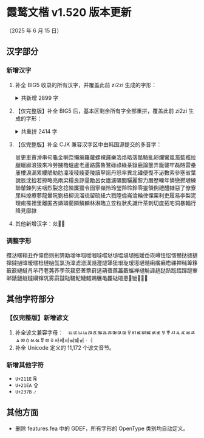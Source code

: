 # 霞鹜文楷 v1.520 版本更新

（2025 年 6 月 15 日）

## 汉字部分

### 新增汉字

1. 补全 BIG5 收录的所有汉字，并覆盖此前 zi2zi 生成的字形：
   <details>
   <summary>共新增 2899 字</summary>
   亃亄仈仚仴伂伄伅伒伓伔伳伿佌佒佪侀侅侇侐侕侺俀俇俖俴倇倎倗倠倱倵偅偋偑偛偞偠偤偨偩偫偮偳傂傇傋傞傮傰傶傸傽傿僁僈僋僓僗僛僠僪僸儃儊儜儠儢儤儥儩儰冞冹凗刉刞刡刱剢剫剬剭剼劋劮勂勓勫勯勴匎匒匢匰匴匷厊厏厒厗厜厞厧厬吇吘吙吜吤吷呁呅呏呡呬咰咶哠哤哫哸哻唃唋唒唴啒啽喍喕喡喣嗂嗕嗢嗼嗿嘂嘄嘕嘳嘺嘾噈噊噞噮噳噾嚁嚂嚍嚗嚘嚝嚧嚽囆囋圁圔圚圛圠坅坲垀垗垘垶垹垼埐埢埥埩埬埱堁堔堛堜堥堬堮堳堷堸堹堻塉塎塛塣塴塶塺塻墂墆墇墎墏墔墥墱墽墿壉壏壒壛壣夃夎奊奜奱奷奿妎妐妠妱妴妵妼妽姇姌姏姖姠姡姭姴姺娊娏娕娞娮娷娾婂婃婈婐婑婒婓婛婜婝婟婩婰婽媋媎媏媔媝媥媦媩媰媶媷媹嫀嫇嫊嫍嫝嫞嫟嫨嫬嫴嫶嫷嫸嫹嬁嬂嬇嬏嬓嬚嬞嬠嬦嬧嬼孇孈孎孷宎宒宨寊寋寎寠寣寪寲尌尳屇屔屖屪屳岆岋岏岒岓岝岟岤岥岮岯岰峆峈峊峌峐峔峖峚峞峟峷峸峹崏崝崥崨崰崲崵崷崸崹崺崼嵀嵉嵑嵕嵞嵢嵣嵥嵧嵨嵱嵷嵹嵺嵼嵿嶀嶆嶈嶉嶚嶜嶞嶡嶭嶯嶱嶵巀巆巏巑巕帄帎帠帢帤帴帾幁幊幋幍幏幓幜幝幦幩幭幯庂庈庉庌庍庛庢庣庬庮庲廅廇廗廘廜廦廧廮廯廲弅弚弣弤弰彃彋彏彯彴彸彾徖徟徥徦徲徶徻徾徿忀忁忕忯忴怉怋怌怑怓怢怤怬怭怮怲怴怷恀恄恌恘恛恞恦恮恲悀悇悐悜悷悹悺惀惁惃惈惌惍惤惾惿愄愅愋愘愝愩愮愯愲愶愻慀慅慉慏慔慖慛慞慡慦慲慹憀憉憌憛憡憪憰憳憴憵憸憼憿懅懖懠懤懥懧懩懪懫懭懮懰懱懹懻戁戃戫戺抁抎抩抭抯抰抳抸拫拰拲拸拺拻挀挋挏挬挭挴挸捁捇捈捊捑捖捚捰捸捼掁掅掍掑揂揊揓揗揘揟揥揧揨揯揱搎搘搚搫搮搷搹摍摡摥摦摨摫摬摮摲摿撊撌撗撜撱擃擏擙擨擫攁攃攇攌攍攐攓攗攠攡攭攳敊敤敥敪敯敶敼敿斀斔斖斞斪斻旍旓旚昅昋昢昦昲昹晇晑晲晼暀暆暊暔暡暩暯暰暷暺暽曊曋曒曘曞曤曫曭曮朄朠朹朻朼朾杍杚杬杸杹杽枃枆枎枮枺柉柋柌柍柛柣柦柪柭柸柼栚栜栠栥栦栨栮栵栺桏桻桽梀梉梊梋梑梒梤梪梬棇棌棎棜棝棞棦棩棳棴棷椔椕椯椼楁楄楅楈楉楋楌楎楏楑楖楘楰楶楺榐榓榗榚榞榡榩榬榯榳榵榶榹榽槂槄槆槉槦槬槮槸樄樆樇樉樍樥樦樧樻樼橀橁橉橍橎橏橕橝橠橧橨橩橭橯橶檅檌檒檓檕檚檡檤檦檭檶檷檹檺檽櫅櫇櫏櫐櫙櫠櫮櫯櫰櫹欀欈欘欚欥欨欭欯欳欴欼歂歊歋歍歑歞歭歾殈殌殎殏殑殔殙殟殥殦殧殰殶毃毄毇毊毠毢毤毦毲毻氀氃氋氠氻汃汌汒汥汦汱汸沀沎沰沶沷泀泍泒泭泲泹洀洃洉洍洖洠洬洯洷浀浘浢浧浨浶浺浽浾涀涃涆涋涳涺涻涽涾淉淔淗淢淣淭渀渃渜渨渱渳渵渻渿湀湅湆湇湒湕湚湤湥湱湷湸湹溒溗溙溛溣溤溰溾滐滖滜滱滵滶滼漀漃漅漇漎漜漞漟漡漮漰漺潀潃潎潐潒潡潧潪潫潬潳潻澅澓澕澖澞澢澰澲澸澺澿濄濈濌濍濎濏濝濢濣濦濧濭濲濴濷濻濿瀀瀊瀎瀖瀗瀙瀢瀤瀩瀪瀫瀸瀻瀿灁灅灆灉灖灗灚灛灟灡灢灦灪灱灴炂炃炄炑炩炴炾烅烆烍烒烗烡烢烸烼焀焂焋焍焎焛焟焣焥焨焲煂煄煍煔煘煝煪煰熂熆熐熞熡熤熧熩熪熼熽燅燆燇燘燛燢燤燨燰燱燲燽爂爃爅爙爞爢爣爦爩牄牉牊牏牞牬牰牳牶牼犆犈犉犌犎犐犑犓犕犘犚犝犞犣犤犥犦犩犪犵犿狅狋狑狘狚狜狟狣狤狦狪狫猀猈猏猑猒猣猦猧猭猳猵獀獊獑獙獝獞獟獡獥獩獳獶獽獿玂玬玸珔珘珚珜珼珿琌琝瑎瑏瑐瑵瑼瑿璔璚璭璯璶璷璾瓁瓂瓃瓋瓕瓗瓙瓨瓬瓵瓽瓾甂甇甈甋甐甒甝畣畽疀疄疘痋痑痝痭痵痶痷痸痻痽瘔瘚瘨瘯瘱瘽癐癓癚癵癹皉皊皏皒皫皯皵皽皾盄盓盚盰盳盵盺眃眅眐眑眓眕眧眱眳眹眻睌睕睙睧睯睼瞁瞂瞃瞈瞉瞗瞙瞛瞝瞡瞣瞲瞴瞺矂矄矉矊矌矎矏矐矔矕矘矠矷矹砃砅砎砏砐砓砨砪硈硉硢硥硰硱硹硻硾碀碄碅碠碢碤碬磃磄磍磛磝磢磥磩磪磭磿礂礉礔礗礛礜礝礣礥礭礯礹祄祌祑祒祡祣祩祪祰祳祴祹祽禂禈禐禓禗禜禬禭禲禶禷秅秎秠秶秷秺稄稊稐稒稓稕稛稢稦稫稰穔穘穛穧穬穱穻穾窇窉窏窐窔窙窢窫窱窲窷竀竁竮竷笀笁笅笉笎笓笚笝笣笰笲笻筄筡筣筸箈箊箌箛箤箹篊篎篕篜篞篟篣篧篫篹篻篽篿簁簂簅簊簎簐簜簢簥簭簳簼籅籇籈籉籊籚籦籫籺籿粀粈粊粌粖粣粴粻糐糑糔糪糮糷糽紁紌紎紏紒紨紶紸紻紽絇絊絑絒絔絘絟絧絩絫絼綅綒綔綩綼緀緂緆緎緛緧緮緰緳緷縃縌縍縎縓縔縜縤縥縪縰縸縼繀繂繉繌繓繗繜繟繣繲繴繵繺纀纋纗罊罜罞罬罺罼羉羍羒羛羜羠羦羬羭羳羵羷羺羻羾翇翉翐翑翗翜翞翢翨翪翭翲翴翵翿耛耟耴耹耾聇聈聏聑聜聧肂肒肕肵胅胉胏胑胕胦胻脀脙脭腃腄腇腏腛腜腞腢腶膌膟膧膬膮膱膲膷膹膼臄臅臇臐臗臡臦臷舑舕舼舽舿艂艒艓艛艜艞艡艩艬艭艵艼芀芅芐芔芞芺苀苂苃苪苬苭苰苵茙茠茤茥茦茪茻荂荈荋荎荴荶荾莁莃莈莋莌莏莐莔莗莤莥莮菃菄菆菋菕菗菛菞菤菧菨菬菮菳菺萐萒萛萫萯萰萶萷萺萻萿葀葂葃葄葋葌葍葐葔葝葞葟葥葨葽葾蒆蒏蒑蒘蒚蒛蒢蒤蒧蒩蒪蒫蒬蒮蒰蒶蓅蓌蓎蓒蓔蓗蓛蓩蓫蓶蓹蓻蓾蔇蔉蔋蔍蔎蔏蔒蔖蔙蔜蔝蔠蔤蔨蔩蔪蔮蔰蔱蕄蕇蕍蕑蕔蕛蕦蕧蕮蕱蕵蕶蕼薂薃薍薎薕薖薚薝薞薡薣薧薱薵薽藀藄藅藆藇藈藋藒藗藘藙藚藞藡藢藣藫藬藯藰藱藲藸藽蘁蘉蘌蘙蘜蘠蘣蘥蘪蘬蘮蘱蘲蘳蘴蘶蘹蘻蘾虃虇虈虋虌虖虥虨虪虭虳虴蚅蚇蚎蚐蚔蚗蚙蚞蚢蚥蚳蚷蚸蚹蚼蚽蚾蛂蛅蛌蛓蛖蛗蛚蛜蛝蛢蛦蛨蛪蛵蛶蛷蜁蜌蜛蜠蜤蜦蜧蜪蜬蜭蜲蜳蜵蜸蝁蝆蝏蝐蝑蝔蝖蝞蝢蝧蝩蝫蝬蝳蝵蝷蝺螁螇螉螏螐螒螖螚螜螝螤螪螰螴螶螸螼蟂蟔蟗蟙蟝蟞蟡蟤蟦蟨蟺蟼蠀蠈蠉蠌蠝蠠蠤蠥蠦蠩蠪蠫蠬蠮蠯蠰蠳蠸蠾蠿衁衈衧衱衴衶衼袀袃袉袌袕袛袡袧袨袬袲袶袹裍裐裗裚裞裧裫裬裮裷裺褁褅褉褑褖褗褢褣褩褬褮褷褼襂襉襋襐襑襒襓襗襘襙襛襡襣襩襱襳襹襺襼覛覝覞覟覢覣覭覮覹覾觓觙觛觠觡觢觤觨觬觰觲觷觻觾訞訧訬訰訹訿詄詊詌詍詙詴詺誁誃誋誙誫誸誺誻誽諀諃諅諈諘諙諨諯諰諵諻諿謆謈謍謑謒謕謘謜謞謣謤謥謧謪謯謰謱謵謶謺謻謽譂譅譇譈譋譐譑譒譕譗譝譣譥譧譹譻讂讄讈讘谹谻谾豂豃豅豋豏豜豟豤豥豩豯豰豱豲豵豷豽貀貁貄貑貕貗貚貜貣貥貵貹貾賌賗賝賟賥賳賹贀贂贆贙赨赲赹赻赽趀趉趎趏趓趛趜趠趥趧趪趬趭趮趶趹跓跘跜跠跧跾踀踂踃踇踍踑踓踗踙踚踛踤踥踾踿蹖蹗蹝蹥蹪蹸躆躌躎躖躟躠躣躤躨躩軂軉軓軗軘軜軞軠軡軦軧軩軬軮軯軴軵軶軷輁輆輍輎輐輑輖輘輚輠輤輲轃轈轋轏轐轑轓轖轙轚轛轠迉迖迗迡迣迼迾迿逜逽逿遫遳遻遾邔邞邟邥邧郔郖郘郠郣郥郩郱郲郹郺郻鄁鄇鄈鄍鄎鄐鄝鄟鄤鄦鄨鄬鄵鄸鄻鄿酀酁酄酟酠酨醀醏醓醙醝醟醠醥醧醷釢釨釫釱釳釸鈌鈏鈖鈙鈭鈲鉒鉓鉖鉡鉣鉰鉹鉽銂銇銋銌銔銝銡銢銤銴銵鋀鋄鋍鋎鋡鋷鋾錉錋錌錎錓錔錖錭錴錹鍎鍐鍕鍞鍡鍣鍷鍻鎀鎃鎉鎍鎎鎑鎕鎙鎟鎥鎨鎱鎴鏎鏒鏕鏙鏣鏧鏬鏮鏼鏾鏿鐀鐆鐉鐊鐌鐑鐕鐖鐪鐬鐰鐷鐹鐼鑆鑇鑉鑋鑏鑐鑗鑝鑩鑮鑯鑳鑴鑸钀钃镺镻镼镽閍閐閞閮閵閷闀闅闛闟闣阞阠阣阤阹阺陃陊陓陫陭陯陱陾隀隇隒隓隢隬隿雂雈雓雔雗雡雥雵雸雽雿霋霐霒霘霟霥霩霬霮霯霵霺霿靇靋靲靻靾鞂鞃鞈鞊鞎鞗鞙鞤鞪鞷鞻韄韇韎韏韐韕韖韗韘韟韣韥韰韸韺韽頖頛頝頧頨頩頯顁顃顄顅顈顉顊顐顜顝顟顠顤顩顪顲颩颬颲颽颾飁飂飉飋飌飶飹飺餀餇餥餩餪餫餯餰饇饎饓饖饙饛饡馣馫馰馲馵馻馽駂駇駋駌駍駎駏駖駗駣駤駥駧駩駴駶駷駺駽駾騆騇騔騚騛騜騝騢騥騩騪騬騴騹騺騽騿驆驈驉驓驔驙驞驠驧驨骻髇髊髍髐髬髶髺髼鬄鬊鬕鬗鬤鬫鬵鬺鬾鬿魒魕魖魡魤魦魧魰魱魻魼鮂鮅鮇鮛鮤鮥鮯鮵鮽鮿鯄鯚鯜鯞鯠鯥鯦鯬鯸鰎鰝鰫鰴鰽鰿鱄鱌鱎鱐鱕鱞鱢鱦鱱鱳鱴鱹鳦鳪鳭鳱鳵鳹鳺鳻鳼鳿鴀鴄鴅鴐鴔鴘鴙鴠鴢鴩鴭鴮鴱鴶鴸鵅鵊鵋鵌鵔鵖鵗鵘鵚鵛鵧鵨鵱鵳鵴鵵鵸鵽鵿鶀鶁鶅鶈鶌鶐鶔鶙鶛鶜鶝鶞鶟鶢鶣鶦鶧鶨鶭鶳鶶鶷鶾鷅鷋鷌鷍鷐鷑鷒鷕鷘鷜鷡鷢鷣鷤鷨鷩鷬鷮鷵鷶鷷鷻鷾鸁鸃鸄鸅鸆鸉鸋鸍鸐鸔麆麉麊麍麎麔麙麚麛麜麠麡麧麮麷黀黂黈黓黖黚黤黫黭黳黺鼀鼁鼆鼏鼖鼘鼚鼛鼜鼞鼣鼤鼨鼭鼮鼰鼲鼳鼵鼶鼸齀齂齃齈齌齍齛齝齞齤齥齫齸齹齺龒龤
   </details>

2. 【仅完整版】补全 BIG5 后，基本区剩余所有字全部重拼，覆盖此前 zi2zi 生成的字形：
   <details>
   <summary>共重拼 2414 字</summary>
   乊乤乥乧乨乬乮乯乴乺乻乽亗亪亴仒仢仧仯仸仹仺仾伆伇伌伖伮伵佂佄佅佋佦佨佭佱侎侓侙侟侤侰侱侸侼侽俆俌俒俕俢俧俰俹俼倃倄倊倽倿偄偒偔偙偧偱偹傁傄傆傊傐傓傗傟傠傡傫傹傼僀僃僐僒僟僲僷僺僼儏儙儝儣儧儨儬儯儶兂兓兘兯兺兾冟冸冿凁凲刏刢刯剈剓剘剶劅劆劕劥劧劰劶劷劸劺劽勆勊勎勏勜勨勪勬勭勮勶勽匌匓匘匛匥匨匩匫匶卙卥卶卾厁厇厈厑厱厸厼叅叏叐叓叧叴吺呄呚呞呭呮呹咞咟哛哬哴哵哾唀唍唟唺唽啂啔啘啚啨啺喅喖喗喛喠喯喴喸嗘嗠嗭嗴嘃嘇嘊嘋嘙嘨嘼噄噕噖噟噡噧噵嚋嚑嚖嚩嚰嚺囐囕囩囶圎圑圗圤圥圼圽圿坃坄坈坓坕坖坘坸坹坾垁垊垑垖垷埄埅埉埍埑埛埾堏堒堓堚堟堢堫塇塐塖塜塦塧塪塷墌墛墢墤墧墭墴墷壀壡壦壭夁夈夑夓夝夞夡夦夰夳夵夻奃奙奞奟奦奯奵奺妋妌妔妕妚妰妿姄姕姟姢姯姰娂娋娎娐娔娝娡娢娤娦娧娨娰娺娻娽婅婎婏婔婙婡婨婮婯婱婲婹媀媅媇媈媉媑媘媙媡媣媨嫅嫎嫓嫧嫼嫾嬄嬆嬊嬍嬒嬕嬘嬜嬟嬩嬳嬵嬹嬺嬻孂孄孉孊孒孞孠孡孧孯孴孹宆宐宑宔宩宯宱宲宷宺宻宼寈寏寚寭寴寷尀尡尦尮尯屒屗屫屵屸屽岄岇岎岲岴峍峕峜峢峫峲峳峼崈崉崊崓崜崫崻嵈嵍嵔嵟嵠嵡嵤嵦嵪嵮嵰嵻嶏嶑嶖嶘嶛嶣嶤嶥嶫嶳嶶嶾嶿巁巄巈巊巙巚巬巶巺巼帇帉帍帓帞帪帲帹帺幆幉幐幒幥庎庘庡庩庺廀廤廫廭弙弞弫弬弽弿彂彇彵彺徍徎徏徔徚徝徢徣徰徱忂忇忋忎忚忛忢忦忬忲忶忹怇怈怘怟怣怰怶怸怽怾恈恎恑恖恗恜恱恴恾悏悑悓悘悡悥惂惐惒惖愂愇愌愗愞愢愪愱愳愵愸愹慃慐慗慩慸慻慿憄憅憆憈憗憞憠憣憥憦憻憽懀懄懎懏懓懗懙懚懛懝懡懬懯懳戂戅戜戨戵扄扏扝扟扵扸抍抙抣抧抲抷拀拞拪挄挅挆挒挗挮挰捓捛捠捤捪捳捹掋掓掕掦掶揁揔搃搄搈搑搱搸搻搼摉摌摕摗摚摢摤摪摼摾撁撎撔撛撪撯撶擆擈擌擑擟擮擵擹攂攈攊攚攨攱敀敐敒敟敡敮敽斊斍斦斱斴斺旀旇旈旉旊旑旔旕旘旜旪旫昁昖昗昘昛昩昸晀晆晍晎晘晠晭晵晽晿暏暓暚暛暜暞暥暬暭曂曃曅曍曎曐曑曓曔曕曗曟曢曥曧曪曯朂朇朑朚朜朩朰杊杒杔杘杛杫枀枂枈枖枛枤枽枿柇柕柡柨栍栕栙栣栤栶桇桖桗桘桳梈梕梙梚梞梷梸梻棙棛棾棿椂椃椖椘椞椩椮椱椺楃楆楇楍楐楧榋榌榏榒榝榟榢榸榺槈槒槡槣槯槰槵樃樎樚樜樤樬樭橃橊橌橗橣橬橮橴橵橷橻檂檆檈檊檋檏檘檙檧檰檱檼櫀櫄櫉櫎櫒櫔櫕櫖櫗櫘櫦櫩櫭櫲櫴櫵櫷櫾櫿欁欆欇欎欕欜欦欩欪欫欮欰歀歄歏歚歝歨歫歮歰歱歵歽殅殐殜殝毭毮氎氒氱汄汅汑汓汖汣汬汵汷汼沑沗沞沠泈泋泘泟泤泦泴泿洂洆洔洕洜洡洦浌浖浝浫浱浳涁涥涰涱涶淁淎淧淾淿渁渂渄渆渏渒渘渞渪渷湈湐湗湙湬湭湰湵湽溄溊溋溑溕溨溩溬溭溸滣滰滳滺漐漗漛漝漨漽潂潈潉潌潥潨潱潹澃澊澏澝澟澷澻濅濐濖濗濙濥濪濸濽瀃瀈瀐瀒瀓瀥瀭瀮瀶灓灙灜灮灲灳灷炇炈炍炏炐炗炠炢炥炦炨炪炲炶炿烄烉烐烣烥烪烮烲烵烾焁焃焈焑焒焝焤焧焩焪焬焭焳焵焷焸焹焻焽煈煛煫煭煯煵煷煾熃熋熌熍熎熑熓熖熣熦熫熭熮熴熶熷燌燍燑燝燞燣燩燪燯燳燷燺爄爈爉爋爎爏爑爖爘爜爠爡爥爯爳爴牃牅牑牔牗牨牫牭牱犃犔犙犜犫犳犻狏狕狧狵猉猐猚猠猽獆獈獓獔獖獜獹玌玐玜玣玪珁珟珬珯珻琑琒琗琘琙琜琧琻琽琾瑘瑡瑻璄璌璍璑璓璖璙璛璳璴璼瓄瓇瓉瓎瓐瓪瓭瓳瓹瓺瓼甉甊甠甤甧畁畃畒畕畞畡畨畻畼疅疈疛疜疞疨疷痆痜痥痮瘎瘒瘬瘶瘷瘹癁癏癑癕癛癝癳癷皅皌皍皔皗皘皟皢皣皧皨皩皳皼盀盙盠盢盶盽盿眂眆眏眔眖眗眪眮眰眿睂睈睉睓睗睝睤睰睱睳睴睵睶睸睻瞊瞐瞔瞦瞮瞯瞸瞾矀矃矅矆矈矒矡矤矪矵砊砋砙砞砤砶砽硂硄硆硛硟硡硣硧硳硸硽碂碊碋碐碒碝碦碮碷碽碿磀磂磇磒磗磦磫磮磰磶磸礀礊礋礍礏礕礘礚礟礠礢礲礶礷祍祙祦祬祮祱祵祶祻禃禆禉禙禞禣禯秇秐秓秗秙秛秢秨秱秲秳秴秵秹秼秿稁稇稏稝稡稤稥稧稩稪稸穁穒穓穕穥穯穲穳穼窂窚窛窡窤窧窹窽竂竌竎竐竔竛竨竩竬竱竲竴竼笌笍笖笗笜笡笩笽笿筁筃筕筗筙筟筨筪筫箁箃箉箮箰箳箶箺箻箼箽箿篂篈篍篐篖篬篵篺簄簈簚簛簤簯簲簵簺籄籎籒籕籞籡籭籶籷粎粏粓粙粚粠粶粷粸糃糆糏糓糛糣糤糥糦糩糳紤紦紪紭紴紷絠絤絥絬絴絾綂綇綊綐綗綘綤綥綨綶緃緢緭緸緾緿縇縘縙縨縬繛繤繥繬繱纝缻缼罀罁罖罤罯羀羄羏羐羘羪羫翓翖翝翤耊耓耚耣耫耯聀聁聄聅聉聎聕聗聙聥聫聭聮聺肁肍肑肔肗肰肳肹肻胋胓胟胢脋脜脨脪脮脴脵脻脼腀腂腉腗腝腣腪腬腵膅膒膔膡膯臎臔臖臫臰臱臵舓舙舤舧艁艃艈艊艌艍艠艥艧芁芆芇芉芌芕芖苚苩苮苸苼苿茊茒茟茡茮茰茾荰荱荲荹莄莑莡莬莭莻菒菚萀萅萈萔萖萗萙萞萟葁葘葪葲葼葿蒃蒊蒒蒖蒣蒥蒳蒵蒷蓃蓈蓕蓞蓭蓵蓸蔅蔛蔶蕂蕌蕏蕐蕜蕟蕯蕽薥薲薼藔藖藛藧藮藳藵蘃蘈蘎蘏蘔蘨蘫虁虄虅虊虗虝虠虦虲虶蚈蚉蚏蚒蚟蚠蚭蚮蛒蛠蛡蛥蛼蛿蜏蜔蜝蜟蜫蜶蝅蝊螊螦螧蟍蟕蟚蟩蟰蟱蟸蟽蠞蠴蠺衐衑衜衦衳衸衻袇袊袏袐袔袝袣袥袦袩袳袻裓裦裪裭裿褈褠褤褨褹褺褿襅襊襎襔襧襨襸覄覍覐覑覒覠覨覫覱覴覸觗觘觪觮觵觹訅訆訉訋訍訔訙訜訠訡訤訨訮訯訲訵訽詂詃詇詋詓詚詜詤詯詸詽誀誈誎誗誛誜誝誟誢誮誯誱誳誴誵誷諁諊諎諣諥諬諹諽謃謉謲謸譡譢譤譮譵譶譼讇讍讏讑讗豄豙豛豞豠豣豧豴豾貃貇貈貋貖貦貱賆賋賐賖賘賯賲賶賿贁贃贎贚赺赼赾赿趃趆趇趈趗趘趚趝趞趢趤趩趰趽跉跊跒跭踲踷踻蹃蹆蹨蹫蹮蹱躛躢躴躵躷躸躹躻躿軄軇軐軖軙軪軭軳輏輡輢輫輰輱輺輽轁轥辝辡辥辪辬辸迀迃迏迧迬迱逇逘逨逪逫逺遀遃遈遚遟遤遦遬遱邌邎邖邚邤邩邫邭邷邼郀郂郆郌郍郒郮郶鄊鄓鄥鄷鄼酫酭酻醔醘醦醩釯釲鈋鈓鈘鈛鈝鈟鈠鈡鈢鈫鈯鈻鉁鉂鉜鉟鉩鉪鉵銁銄銉銏銐銒銞銟銯銰銸銺銿鋔鋖鋚鋛鋢鋴鋵錅錊錗錜錰錷錽錿鍓鍝鍟鍢鍦鍨鍯鍲鍴鍸鍽鍿鎁鎆鎜鎠鎫鎼鎽鎾鏅鏉鏓鏛鏠鏩鏪鏫鏭鏯鏲鏳鏴鐁鐂鐅鐗鐛鐜鐞鐟鐢鐣鑃鑍鑎鑖鑘鑙鑜鑟鑡鑦鑧鑬鑺镹镾閁閄閅閚閝閳閸闁闂闄闎闏闙闦闧阥阩阫阾陖陙陚陠陮隚隥雐雤雦雬雭雮雴雼霌霕霼靀靁靯靵鞕鞖鞩鞰鞱鞸鞼韀韊韑韒韚韢韯韷韼頉頋頙頢頥頪頱頳頶頺頿顀顂顡顨顭顮颰颵颹飅飊飍飬飰飳飵飷飸飻餆餋餙餢餣餴饄饏饚馚馛馟馠馢馤馩馪馶馷馸馾駀駊駠駨駫駯駳駵騀騘騡騦騳騼驇驋驑驜驝驡驣骩骪骬骮骲髉髚髛髝髨髰髸鬛鬜鬝鬽魀魐魓魗魝魥魪魫魭魸魿鮉鮙鮩鮬鮲鮼鮾鯂鯅鯌鯍鯎鯐鯘鯩鯯鯳鯹鯼鰑鰖鰘鰙鰚鰞鰢鰦鰸鱑鱛鱜鱡鱩鱫鱬鳨鳸鴁鴊鴋鴌鴍鴏鴖鴚鴡鴤鴧鴲鴵鴹鴺鴼鵍鵢鵥鵦鵭鶎鶑鶕鶮鶰鶽鷠鷧鷪鷱鷼鸈鸖鹶鹷麏麢麣麱麲麳黅黆黊黋黣黬黸鼄鼅鼑鼔鼺鼼鼿齭齳齽龏龓龗龞
   </details>

3. 【仅完整版】补全 CJK 兼容汉字区中由韩国源提交的多音字：
   
   豈更車賈滑串句龜金喇奈懶癩羅蘿螺裸邏樂洛烙珞落酪駱亂卵爛鸞嵐濫藍襤拉臘蠟廊浪狼來冷勞擄櫓爐盧老蘆路露魯鷺碌祿綠菉錄鹿論壟弄籠聾牢磊賂雷壘屢樓淚漏累縷陋勒肋凜凌稜綾菱陵讀拏諾丹怒率異北磻便復不泌數索參塞省葉說辰沈拾若掠略亮兩梁糧良諒量勵呂女廬濾礪閭驪麗黎力曆歷轢年憐戀撚璉練聯輦鍊列劣咽烈裂念捻殮簾獵令囹寧嶺怜玲瑩羚聆鈴零靈領例禮醴隸惡了僚寮尿料燎療蓼龍暈阮劉杻柳流溜琉留硫紐六戮陸倫崙淪輪律慄栗利吏履易李梨泥理痢罹裡里離匿吝燐璘藺隣鱗麟林淋臨立笠粒狀炙識什茶刺切度拓宅洞暴輻行降見廓隷
   
4. 其他新增汉字：𠈌𣽽𦊱

### 调整字形

㩳㳠䁥䩺丑乔偉僽则剎勥勱叆呠啯嗳嘓噠嚐垯塠塭墶壝娹嫒岙崁嶟忸怊愭戇挞摅摙撺撻撾暐暧暱杻槤檛氙氯沩湋滤漶澫瀡灃燵犟狃珢琁瑷璂璉瓍瘌癀癞矁祼禅稶箄簃籢籨縺繨肙芣荇荖荛荞荸莰菝菸萆萘葑蒁蒴蓓蔿藟蘞蠵褝褳觭諱趒跶跻跽踎蹿躂輋郸錶鏈鐩鐽鑶镩阢雾霨靆鞑韆魢鰱鱨鶪鸌黾龘鿎鿬𢛳𢱤𫟼𫣆𫣊𮣶

## 其他字符部分

### 【仅完整版】新增谚文

1. 补全谚文兼容字母：ㅤㅥㅦㅧㅨㅩㅪㅫㅬㅭㅮㅯㅰㅱㅲㅳㅴㅵㅶㅷㅸㅹㅺㅻㅼㅽㅾㅿㆀㆁㆂㆃㆄㆅㆆㆇㆈㆉㆊㆋㆌㆍㆎ
2. 补全 Unicode 定义的 11,172 个谚文音节。

### 新增其他字符

- `U+211E` ℞
- `U+21EA` ⇪
- `U+237B` ⍻

## 其他方面

- 删除 features.fea 中的 GDEF，所有字形的 OpenType 类别均自动定义。